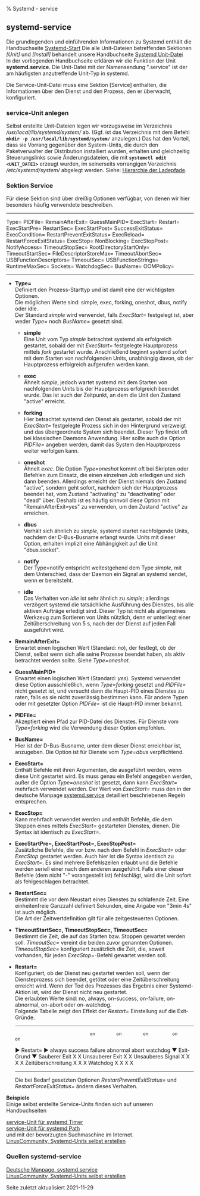﻿% Systemd - service

## systemd-service

Die grundlegenden und einführenden Informationen zu Systemd enthält die Handbuchseite [Systemd-Start](0710-systemd-start_de.md#systemd-der-system--und-dienste-manager) Die alle Unit-Dateien betreffenden Sektionen *[Unit]* und *[Install]* behandelt unsere Handbuchseite [Systemd Unit-Datei](0711-systemd-unit-datei_de.md#systemd-unit-datei)  
In der vorliegenden Handbuchseite erklären wir die Funktion der Unit **systemd.service**. Die Unit-Datei mit der Namensendung ".service" ist der am häufigsten anzutreffende Unit-Typ in systemd.

Die Service-Unit-Datei muss eine Sektion [Service] enthalten, die Informationen über den Dienst und den Prozess, den er überwacht, konfiguriert.

### service-Unit anlegen

Selbst erstellte Unit-Dateien legen wir vorzugsweise im Verzeichnis */usr/local/lib/systemd/system/* ab. (Ggf. ist das Verzeichnis mit dem Befehl **`mkdir -p /usr/local/lib/systemd/system/`** anzulegen.) Das hat den Vorteil, dass sie Vorrang gegenüber den System-Units, die durch den Paketverwalter der Distribution installiert wurden, erhalten und gleichzeitig Steuerungslinks sowie Änderungsdateien, die mit **`systemctl edit <UNIT_DATEI>`** erzeugt wurden, im seinerseits vorrangigen Verzeichnis */etc/systemd/system/* abgelegt werden. Siehe: [Hierarchie der Ladepfade](0711-systemd-unit-datei_de.md#ladepfad-der-unit-dateien).

### Sektion Service

Für diese Sektion sind über dreißig Optionen verfügbar, von denen wir hier besonders häufig verwendete beschreiben.

---               ----
Type=             PIDFile=
RemainAfterExit=  GuessMainPID=
ExecStart=        Restart=
ExecStartPre=     RestartSec=
ExecStartPost=    SuccessExitStatus=
ExecCondition=    RestartPreventExitStatus=
ExecReload=       RestartForceExitStatus=
ExecStop=         NonBlocking=
ExecStopPost=     NotifyAccess=
TimeoutStopSec=   RootDirectoryStartOnly=
TimeoutStartSec=  FileDescriptorStoreMax=
TimeoutAbortSec=  USBFunctionDescriptors=
TimeoutSec=       USBFunctionStrings=
RuntimeMaxSec=    Sockets=
WatchdogSec=      BusName=
                  OOMPolicy=
---               ----

+ **Type=**  
    Definiert den Prozess-Starttyp und ist damit eine der wichtigsten Optionen.  
    Die möglichen Werte sind: simple, exec, forking, oneshot, dbus, notify oder idle.  
    Der Standard *simple* wird verwendet, falls *ExecStart=* festgelegt ist, aber weder *Type=* noch *BusName=* gesetzt sind.
    
    + **simple**  
       Eine Unit vom Typ *simple* betrachtet systemd als erfolgreich gestartet, sobald der mit *ExecStart=* festgelegte Hauptprozess mittels *fork* gestartet wurde. Anschließend beginnt systemd sofort mit dem Starten von nachfolgenden Units, unabhängig davon, ob der Hauptprozess erfolgreich aufgerufen werden kann.
    
    + **exec**  
       Ähnelt *simple*, jedoch wartet systemd mit dem Starten von nachfolgenden Units bis der Hauptprozess erfolgreich beendet wurde. Das ist auch der Zeitpunkt, an dem die Unit den Zustand "active" erreicht.
    
    + **forking**  
       Hier betrachtet systemd den Dienst als gestartet, sobald der mit *ExecStart=* festgelegte Prozess sich in den Hintergrund verzweigt und das übergeordnete System sich beendet. Dieser Typ findet oft bei klassischen Daemons Anwendung. Hier sollte auch die Option *PIDFile=* angeben werden, damit das System den Hauptprozess weiter verfolgen kann.
    
    + **oneshot**  
       Ähnelt *exec*. Die Option *Type=oneshot* kommt oft bei Skripten oder Befehlen zum Einsatz, die einen einzelnen Job erledigen und sich dann beenden. Allerdings erreicht der Dienst niemals den Zustand "active", sondern geht sofort, nachdem sich der Hauptprozess beendet hat, vom Zustand "activating" zu "deactivating" oder "dead" über. Deshalb ist es häufig sinnvoll diese Option mit "RemainAfterExit=yes" zu verwenden, um den Zustand "active" zu erreichen.
    
    + **dbus**  
       Verhält sich ähnlich zu *simple*, systemd startet nachfolgende Units, nachdem der D-Bus-Busname erlangt wurde. Units mit dieser Option, erhalten implizit eine Abhängigkeit auf die Unit "dbus.socket".
    
    + **notify**  
       Der Type=notify entspricht weitestgehend dem Type *simple*, mit dem Unterschied, dass der Daemon ein Signal an systemd sendet, wenn er bereitsteht.
    
    + **idle**  
       Das Verhalten von *idle* ist sehr ähnlich zu *simple*; allerdings verzögert systemd die tatsächliche Ausführung des Dienstes, bis alle aktiven Aufträge erledigt sind. Dieser Typ ist nicht als allgemeines Werkzeug zum Sortieren von Units nützlich, denn er unterliegt einer Zeitüberschreitung von 5 s, nach der der Dienst auf jeden Fall ausgeführt wird.

+ **RemainAfterExit=**  
    Erwartet einen logischen Wert (Standard: *no*), der festlegt, ob der Dienst, selbst wenn sich alle seine Prozesse beendet haben, als aktiv betrachtet werden sollte. Siehe *Type=oneshot*.

+ **GuessMainPID=**  
    Erwartet einen logischen Wert (Standard: *yes*). Systemd verwendet diese Option ausschließlich, wenn *Type=forking* gesetzt und *PIDFile=* nicht gesetzt ist, und versucht dann die Haupt-PID eines Dienstes zu raten, falls es sie nicht zuverlässig bestimmen kann. Für andere Typen oder mit gesetzter Option *PIDFile=* ist die Haupt-PID immer bekannt.

+ **PIDFile=**  
    Akzeptiert einen Pfad zur PID-Datei des Dienstes. Für Dienste vom *Type=forking* wird die Verwendung dieser Option empfohlen. 

+ **BusName=**  
    Hier ist der D-Bus-Busname, unter dem dieser Dienst erreichbar ist, anzugeben. Die Option ist für Dienste vom *Type=dbus* verpflichtend.

+ **ExecStart=**  
    Enthält Befehle mit ihren Argumenten, die ausgeführt werden, wenn diese Unit gestartet wird. Es muss genau ein Befehl angegeben werden, außer die Option *Type=oneshot* ist gesetzt, dann kann *ExecStart=* mehrfach verwendet werden. Der Wert von *ExecStart=* muss den in der deutsche Manpage [systemd.service](https://manpages.debian.org/testing/manpages-de/systemd.service.5.de.html) detailliert beschriebenen Regeln entsprechen.

+ **ExecStop=**  
    Kann mehrfach verwendet werden und enthält Befehle, die dem Stoppen eines mittels *ExecStart=* gestarteten Dienstes, dienen. Die Syntax ist identisch zu *ExecStart=*.

+ **ExecStartPre=, ExecStartPost=, ExecStopPost=**  
    Zusätzliche Befehle, die vor bzw. nach dem Befehl in *ExecStart=* oder *ExecStop* gestartet werden. Auch hier ist die Syntax identisch zu *ExecStart=*. Es sind mehrere Befehlszeilen erlaubt und die Befehle werden seriell einer nach dem anderen ausgeführt. Falls einer dieser Befehle (dem nicht "-" vorangestellt ist) fehlschlägt, wird die Unit sofort als fehlgeschlagen betrachtet.

+ **RestartSec=**  
    Bestimmt die vor dem Neustart eines Dienstes zu schlafende Zeit. Eine einheitenfreie Ganzzahl definiert Sekunden, eine Angabe von "3min 4s" ist auch möglich.  
    Die Art der Zeitwertdefinition gilt für alle zeitgesteuerten Optionen.

+ **TimeoutStartSec=, TimeoutStopSec=, TimeoutSec=**  
    Bestimmt die Zeit, die auf das Starten bzw. Stoppen gewartet werden soll. *TimeoutSec=* vereint die beiden zuvor genannten Optionen.  
    *TimeoutStopSec=* konfiguriert zusätzlich die Zeit, die, soweit vorhanden, für jeden *ExecStop=*-Befehl gewartet werden soll.

+ **Restart=**  
    Konfiguriert, ob der Dienst neu gestartet werden soll, wenn der Diensteprozess sich beendet, getötet oder eine Zeitüberschreitung erreicht wird. Wenn der Tod des Prozesses das Ergebnis einer Systemd-Aktion ist, wird der Dienst nicht neu gestartet.  
    Die erlaubten Werte sind: no, always, on-success, on-failure, on-abnormal, on-abort oder on-watchdog.  
    Folgende Tabelle zeigt den Effekt der *Restart=* Einstellung auf die Exit-Gründe.

    ------------------- -------- --------- --------- ---------- ------- ----------
                                  on        on        on         on      on
    ► Restart= ►         always   success   failure   abnormal   abort   watchdog
    ▼ Exit-Grund ▼
    Sauberer Exit          X        X
    Unsauberer Exit        X                  X
    Unsauberes Signal      X                  X         X          X
    Zeitüberschreitung     X                  X         X
    Watchdog               X                  X         X                  X
    ------------------- -------- --------- --------- ---------- ------- ----------

    Die bei Bedarf gesetzten Optionen *RestartPreventExitStatus=* und *RestartForceExitStatus=* ändern dieses Verhalten.

**Beispiele**  
Einige selbst erstellte Service-Units finden sich auf unseren Handbuchseiten

[service-Unit für systemd Timer](0716-systemd-timer_de.md#timer-unit-anlegen)  
[service-Unit für systemd Path](0715-systemd-path_de.md#path-unit-anlegen)  
und mit der bevorzugten Suchmaschine im Internet.  
[LinuxCommunity, Systemd-Units selbst erstellen](https://www.linux-community.de/ausgaben/linuxuser/2018/07/handarbeit-2/)

### Quellen systemd-service

[Deutsche Manpage, systemd.service](https://manpages.debian.org/testing/manpages-de/systemd.service.5.de.html)  
[LinuxCommunity, Systemd-Units selbst erstellen](https://www.linux-community.de/ausgaben/linuxuser/2018/07/handarbeit-2/)  

<div id="rev">Seite zuletzt aktualisiert 2021-11-29</div>
